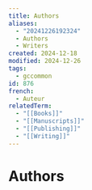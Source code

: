 ```yaml
---
title: Authors
aliases:
  - "20241226192324"
  - Authors
  - Writers
created: 2024-12-18
modified: 2024-12-26
tags:
  - gccommon
id: 876
french:
  - Auteur
relatedTerm:
  - "[[Books]]"
  - "[[Manuscripts]]"
  - "[[Publishing]]"
  - "[[Writing]]"
---
```

# Authors
